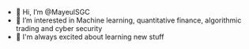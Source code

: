 - 👋 Hi, I’m @MayeulSGC
- 👀 I’m interested in Machine learning, quantitative finance, algorithmic trading and cyber security
- 🌱 I'm always excited about learning new stuff


<!---
MayeulSGC/MayeulSGC is a ✨ special ✨ repository because its `README.md` (this file) appears on your GitHub profile.
You can click the Preview link to take a look at your changes.
--->
